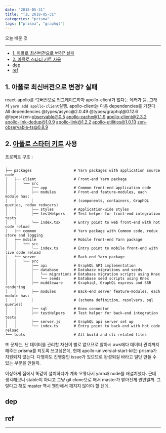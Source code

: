 ```yaml
---
date: "2018-05-31"
title: "TIL 2018-05-31"
categories: "prisma"
tags: ["prisma", "graphql"]
---
```


오늘 배운 것

----------

- [1. 아폴로 최신버전으로 변경? 실패](#1-아폴로-최신버전으로-변경-실패)
- [2. 아폴로 스타터 키트 사용](#2-아폴로-스타터-키트-사용)
- [dep](#dep)
- [ref](#ref)

## 1. 아폴로 최신버전으로 변경? 실패

react-apollo를 ^2버전으로 업그레이드하자 apollo-client가 없다는 에러가 뜸. 그래서 `yarn add apollo-client`실행.
apollo-client는 다음 dependencies를 가진다
All dependencies
@types/async\@2.0.49
@types/graphql\@0.12.6
@types/zen-<observable@0.5>
<apollo-cache@1.1.9>
<apollo-client@2.3.2>
<apollo-link-dedup@1.0.9>
<apollo-link@1.2.2>
<apollo-utilities@1.0.13>
<zen-observable-ts@0.8.9>

## 2. [아폴로 스타터 키트](https://github.com/sysgears/apollo-universal-starter-kit) 사용

프로젝트 구조 :

```
.
├── packages                   # Yarn packages with application source code
│   ├── client                 # Front-end Yarn package
│   |   └── src
│   │       ├── app            # Common front-end application code
│   │       ├── modules        # Front-end feature-modules, each module has:
│   │       │                  # (components, containers, GraphQL queries, redux reducers)
│   │       ├── styles         # Application-wide styles
│   │       ├── testHelpers    # Test helper for front-end integration tests
│   │       └── index.tsx      # Entry point to web front-end with hot code reload
│   ├── common                 # Yarn package with Common code, redux store and logging
│   ├── mobile                 # Mobile front-end Yarn package
│   |   └── src
│   │       └── index.ts       # Entry point to mobile front-end with live code reload
│   └── server                 # Back-end Yarn package
│   |   └── src
│   │       ├── api            # GraphQL API implementation
│   │       ├── database       # Database migrations and seeds
│   │       │   └── migrations # Database migration scripts using Knex
│   │       │   └── seeds      # Database seed scripts using Knex
│   │       ├── middleware     # Graphiql, GraphQL express and SSR rendering
│   │       ├── modules        # Back-end server feature-modules, each module has:
│   │       │                  # (schema definition, resolvers, sql queries)
│   │       ├── sql            # Knex connector
│   │       ├── testHelpers    # Test helper for back-end integration tests
│   │       ├── server.js      # GraphQL api server set up
│   │       └── index.ts       # Entry point to back-end with hot code reload
└── tools                      # All build and cli related files
```

또 문제는, 난 데이터를 관리할 자신이 별로 없으므로 알아서 aws에다 데이터 관리까지 해주는 prisma를 되도록 쓰고싶은데, 현재 apollo-universial-start-kit는 prisma가 지원되지 않는다. 다행히도 진행중인 issue가 있으므로 완성되길 바라고 일단 만들 수 있는 부분을 만들까.

이상하게 집에서 똑같이 설치하다가 계속 오류나서 yarn과 node를 재설치했다. 근데 생각해보니 stable이 아니고 그냥 git clone으로 해서 master가 받아진게 원인일까. 그렇다고 해도 master 역시 웬만해서 깨지지 않아야 할 텐데.

## dep

## ref

----------
